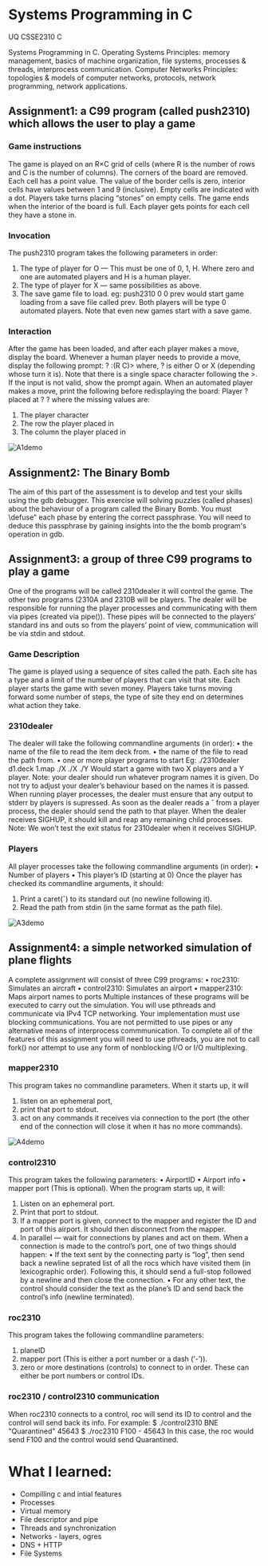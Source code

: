 # Systems Programming in C
UQ CSSE2310 C

Systems Programming in C. Operating Systems Principles: memory management, basics of machine organization, file systems, processes & threads, interprocess communication. Computer Networks Principles: topologies & models of computer networks, protocols, network programming, network applications.

## Assignment1: a C99 program (called push2310) which allows the user to play a game
### Game instructions
The game is played on an R×C grid of cells (where R is the number of rows and C is the number of columns). The corners of the board are removed. Each cell has a point value. The value of the border cells is zero, interior cells have values between 1 and 9 (inclusive).
Empty cells are indicated with a dot. Players take turns placing “stones” on empty cells. 
The game ends when the interior of the board is full.
Each player gets points for each cell they have a stone in.
### Invocation
The push2310 program takes the following parameters in order:
1. The type of player for O — This must be one of 0, 1, H. Where zero and one are automated players and H is a human player.
2. The type of player for X — same possibilities as above.
3. The save game file to load.
eg: push2310 0 0 prev would start game loading from a save file called prev. Both players will be type 0 automated players. 
Note that even new games start with a save game.
### Interaction
After the game has been loaded, and after each player makes a move, display the board. Whenever a human player needs to provide a move, display the following prompt:
? :(R C)>
where, ? is either O or X (depending whose turn it is). Note that there is a single space character following the >. If the input is not valid, show the prompt again. 
  When an automated player makes a move, print the following before redisplaying the board: 
Player ? placed at ? ? where the missing values are:
1. The player character
2. The row the player placed in
3. The column the player placed in

![A1demo](https://github.com/danielzhangau/CSSE2310-C/blob/master/a1demo.png)

## Assignment2: The Binary Bomb
The aim of this part of the assessment is to develop and test your skills using the gdb debugger. This exercise will solving puzzles (called phases) about the behaviour of a program called the Binary Bomb. You must \defuse" each phase by entering the correct passphrase. You will need to deduce this passphrase by gaining insights into the the bomb program's operation in gdb.

## Assignment3: a group of three C99 programs to play a game
One of the programs will be called 2310dealer it will control the game. The other two programs (2310A and 2310B will be players.
The dealer will be responsible for running the player processes and communicating with them via pipes (created via pipe()). These pipes will be connected to the players’ standard ins and outs so from the players’ point of view, communication will be via stdin and stdout.
### Game Description
The game is played using a sequence of sites called the path. Each site has a type and a limit of the number of players that can visit that site. Each player starts the game with seven money. Players take turns moving forward some number of steps, the type of site they end on determines what action they take.
### 2310dealer
The dealer will take the following commandline arguments (in order):
• the name of the file to read the item deck from.
• the name of the file to read the path from.
• one or more player programs to start
Eg: ./2310dealer d1.deck 1.map ./X ./X ./Y
Would start a game with two X players and a Y player.
Note: your dealer should run whatever program names it is given. Do not try to adjust your dealer’s behaviour based on the names it is passed.
When running player processes, the dealer must ensure that any output to stderr by players is supressed. 
As soon as the dealer reads a ˆ from a player process, the dealer should send the path to that player.
When the dealer receives SIGHUP, it should kill and reap any remaining child processes. Note: We won’t test the exit status for 2310dealer when it receives SIGHUP.
### Players
All player processes take the following commandline arguments (in order):
• Number of players
• This player’s ID (starting at 0)
Once the player has checked its commandline arguments, it should:
1. Print a caret(ˆ) to its standard out (no newline following it).
2. Read the path from stdin (in the same format as the path file).

![A3demo](https://github.com/danielzhangau/CSSE2310-C/blob/master/a3demo.png)

## Assignment4: a simple networked simulation of plane flights
A complete assignment will consist of three C99 programs:
• roc2310: Simulates an aircraft
• control2310: Simulates an airport
• mapper2310: Maps airport names to ports
Multiple instances of these programs will be executed to carry out the simulation.
You will use pthreads and communicate via IPv4 TCP networking. Your implementation must use blocking communications. You are not permitted to use pipes or any alternative means of interprocess commmunication. To complete all of the features of this assignment you will need to use pthreads, you are not to call fork() nor attempt to use any form of nonblocking I/O or I/O multiplexing.
### mapper2310
This program takes no commandline parameters. When it starts up, it will
1. listen on an ephemeral port,
2. print that port to stdout.
3. act on any commands it receives via connection to the port (the other end of the connection will close it when it has no more commands).

![A4demo](https://github.com/danielzhangau/CSSE2310-C/blob/master/a4mapperdemo.png)

### control2310
This program takes the following parameters:
• AirportID
• Airport info
• mapper port (This is optional).
When the program starts up, it will:
1. Listen on an ephemeral port.
2. Print that port to stdout.
3. If a mapper port is given, connect to the mapper and register the ID and port of this airport. It should then disconnect from the mapper.
4. In parallel — wait for connections by planes and act on them.
When a connection is made to the control’s port, one of two things should happen:
• If the text sent by the connecting party is “log”, then send back a newline seprated list of all the rocs which have visited them (in lexicographic order). Following this, it should send a full-stop followed by a newline and then close the connection.
• For any other text, the control should consider the text as the plane’s ID and send back the control’s info (newline terminated).
### roc2310
This program takes the following commandline parameters:
1. planeID
2. mapper port (This is either a port number or a dash (‘-’)).
3. zero or more destinations (controls) to connect to in order. These can either be port numbers or control IDs.
### roc2310 / control2310 communication
When roc2310 connects to a control, roc will send its ID to control and the control will send back its info.
  For example:
$ ./control2310 BNE "Quarantined"
45643
$ ./roc2310 F100 - 45643
  In this case, the roc would send F100 and the control would send Quarantined.

# What I learned: 
- Compilling c and intial features
- Processes
- Virtual memory
- File descriptor and pipe
- Threads and synchronization
- Networks - layers, ogres
- DNS + HTTP
- File Systems
